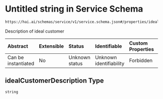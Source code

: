 # Untitled string in Service Schema

```txt
https://hai.ai/schemas/service/v1/service.schema.json#/properties/idealCustomerDescription
```

Description of ideal customer

| Abstract            | Extensible | Status         | Identifiable            | Custom Properties | Additional Properties | Access Restrictions | Defined In                                                                                              |
| :------------------ | :--------- | :------------- | :---------------------- | :---------------- | :-------------------- | :------------------ | :------------------------------------------------------------------------------------------------------ |
| Can be instantiated | No         | Unknown status | Unknown identifiability | Forbidden         | Allowed               | none                | [service.schema.json\*](../../schemas/components/service/v1/service.schema.json "open original schema") |

## idealCustomerDescription Type

`string`
